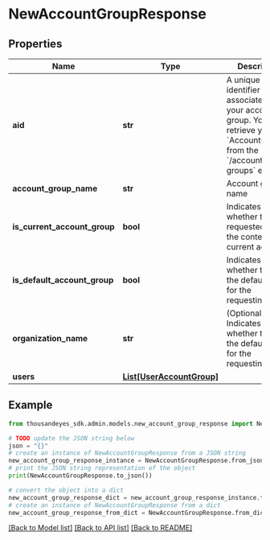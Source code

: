# NewAccountGroupResponse


## Properties

Name | Type | Description | Notes
------------ | ------------- | ------------- | -------------
**aid** | **str** | A unique identifier associated with your account group. You can retrieve your &#x60;AccountGroupId&#x60; from the &#x60;/account-groups&#x60; endpoint. | [optional] 
**account_group_name** | **str** | Account group name | [optional] 
**is_current_account_group** | **bool** | Indicates whether the requested aid is the context of the current account. | [optional] 
**is_default_account_group** | **bool** | Indicates whether the aid is the default one for the requesting user. | [optional] 
**organization_name** | **str** | (Optional) Indicates whether the aid is the default one for the requesting user. | [optional] 
**users** | [**List[UserAccountGroup]**](UserAccountGroup.md) |  | [optional] 

## Example

```python
from thousandeyes_sdk.admin.models.new_account_group_response import NewAccountGroupResponse

# TODO update the JSON string below
json = "{}"
# create an instance of NewAccountGroupResponse from a JSON string
new_account_group_response_instance = NewAccountGroupResponse.from_json(json)
# print the JSON string representation of the object
print(NewAccountGroupResponse.to_json())

# convert the object into a dict
new_account_group_response_dict = new_account_group_response_instance.to_dict()
# create an instance of NewAccountGroupResponse from a dict
new_account_group_response_from_dict = NewAccountGroupResponse.from_dict(new_account_group_response_dict)
```
[[Back to Model list]](../README.md#documentation-for-models) [[Back to API list]](../README.md#documentation-for-api-endpoints) [[Back to README]](../README.md)


